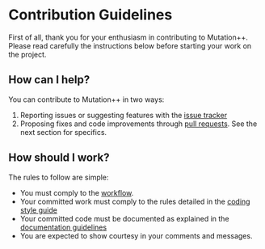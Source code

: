 <a id="top"></a>
# Contribution Guidelines

First of all, thank you for your enthusiasm in contributing to Mutation++. Please read carefully the instructions below before starting your work on the project.

## How can I help?

You can contribute to Mutation++ in two ways:

1. Reporting issues or suggesting features with the [issue tracker](https://github.com/mutationpp/Mutationpp/issues)
2. Proposing fixes and code improvements through [pull requests](https://help.github.com/en/articles/about-pull-requests).  See the next section for specifics.

## How should I work?

The rules to follow are simple:

* You must comply to the [workflow](workflow.md#top).
* Your committed work must comply to the rules detailed in the [coding style guide](coding-style.md#top)
* Your committed code must be documented as explained in the [documentation guidelines](documenting-code.md#top)
* You are expected to show courtesy in your comments and messages.
